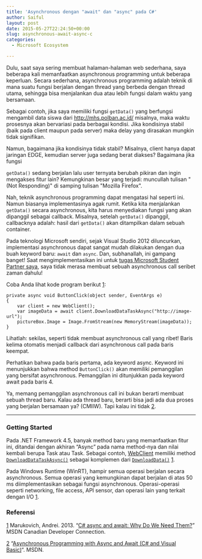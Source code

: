 ```yaml
---
title: 'Asynchronous dengan "await" dan "async" pada C#'
author: Saiful
layout: post
date: 2015-05-27T22:24:50+00:00
slug: asynchronous-await-async-c
categories:
  - Microsoft Ecosystem

---
```

Dulu, saat saya sering membuat halaman-halaman web sederhana, saya beberapa kali memanfaatkan asynchronous programming untuk beberapa keperluan. Secara sederhana, asynchronous programming adalah teknik di mana suatu fungsi berjalan dengan thread yang berbeda dengan thread utama, sehingga bisa menjalankan dua atau lebih fungsi dalam waktu yang bersamaan.

Sebagai contoh, jika saya memiliki fungsi `getData()` yang berfungsi mengambil data siswa dari <http://mhs.polban.ac.id/> misalnya, maka waktu prosesnya akan bervariasi pada berbagai kondisi. Jika kondisinya stabil (baik pada client maupun pada server) maka delay yang dirasakan mungkin tidak signifikan.

Namun, bagaimana jika kondisinya tidak stabil? <!--more-->Misalnya, client hanya dapat jaringan EDGE, kemudian server juga sedang berat diakses? Bagaimana jika fungsi

`getData()` sedang berjalan lalu user ternyata berubah pikiran dan ingin mengakses fitur lain? Kemungkinan besar yang terjadi: muncullah tulisan "(Not Responding)" di samping tulisan "Mozilla Firefox".

Nah, teknik asynchronous programming dapat mengatasi hal seperti ini. Namun biasanya implementasinya agak rumit. Ketika kita menjalankan `getData()` secara asynchronous, kita harus menyediakan fungsi yang akan dipanggil sebagai callback. Misalnya, setelah `getData()` dipanggil, callbacknya adalah: hasil dari `getData()` akan ditampilkan dalam sebuah container.

Pada teknologi Microsoft sendiri, sejak Visual Studio 2012 diluncurkan, implementasi asynchronous dapat sangat mudah dilakukan dengan dua buah keyword baru: `await` dan `async`. Dan, subhanallah, ini gampang banget! Saat mengimplementasikan ini untuk [tugas Microsoft Student Partner saya][1], saya tidak merasa membuat sebuah asynchronous call seribet zaman dahulu!

Coba Anda lihat kode program berikut [1]:

```
private async void ButtonClick(object sender, EventArgs e)
{
	var client = new WebClient();
	var imageData = await client.DownloadDataTaskAsync("http://image-url");
	pictureBox.Image = Image.FromStream(new MemoryStream(imageData));
}
```

Lihatlah: sekilas, seperti tidak membuat asynchronous call yang ribet! Baris kelima otomatis menjadi callback dari asynchronous call pada baris keempat.

Perhatikan bahwa pada baris pertama, ada keyword async. Keyword ini menunjukkan bahwa method `ButtonClick()` akan memiliki pemanggilan yang bersifat asynchronous. Pemanggilan ini ditunjukkan pada keyword await pada baris 4.

Ya, memang pemanggilan asynchronous call ini bukan berarti membuat sebuah thread baru. Kalau ada thread baru, berarti bisa jadi ada dua proses yang berjalan bersamaan ya? (CMIIW). Tapi kalau ini tidak [2].

***

### Getting Started

Pada .NET Framework 4.5, banyak method baru yang memanfaatkan fitur ini, ditandai dengan akhiran &#8220;Async&#8221; pada nama method-nya dan nilai kembali berupa Task atau Task<T>. Sebagai contoh, [WebClient][2] memiliki method [`DownloadDataTaskAsync()`][3] sebagai komplemen dari [`DownloadData()`][4] [1].

Pada Windows Runtime (WinRT), hampir semua operasi berjalan secara asynchronous. Semua operasi yang kemungkinan dapat berjalan di atas 50 ms diimplementasikan sebagai fungsi asynchronous. Operasi-operasi seperti networking, file access, API sensor, dan operasi lain yang terkait dengan I/O [1].

### Referensi

[1] Marukovich, Andrei. 2013. &#8220;[C# async and await: Why Do We Need Them?][5]&#8221; MSDN Canadian Developer Connection.

[2] &#8220;[Asynchronous Programming with Async and Await (C# and Visual Basic)][6]&#8220;. MSDN.

 [1]: https://github.com/saifulwebid/polban-news-reader
 [2]: http://msdn.microsoft.com/en-ca/library/system.net.webclient%28v=vs.110%29.aspx
 [3]: http://msdn.microsoft.com/en-ca/library/hh138334(v=vs.110).aspx
 [4]: http://msdn.microsoft.com/en-ca/library/ms144188(v=vs.110).aspx
 [5]: http://blogs.msdn.com/b/cdndevs/archive/2013/12/18/c-async-and-await-why-do-we-need-them-part-1.aspx
 [6]: https://msdn.microsoft.com/en-us/library/hh191443.aspx
